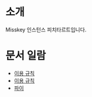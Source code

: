 # 소개

Misskey 인스턴스 피치타르트입니다.

# 문서 일람

* [이용 규칙](/docs/미스키/이용%20규칙)
* [이용 규칙](/docs/미스키/개발%20계획)
* [파이](/docs/미스키/파이)